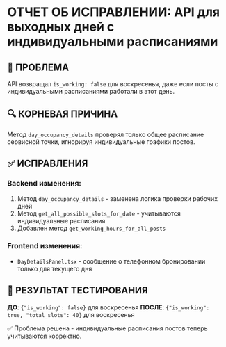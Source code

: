 # ОТЧЕТ ОБ ИСПРАВЛЕНИИ: API для выходных дней с индивидуальными расписаниями

## 🚨 ПРОБЛЕМА
API возвращал `is_working: false` для воскресенья, даже если посты с индивидуальными расписаниями работали в этот день.

## 🔍 КОРНЕВАЯ ПРИЧИНА
Метод `day_occupancy_details` проверял только общее расписание сервисной точки, игнорируя индивидуальные графики постов.

## ✅ ИСПРАВЛЕНИЯ

### Backend изменения:
1. Метод `day_occupancy_details` - заменена логика проверки рабочих дней
2. Метод `get_all_possible_slots_for_date` - учитываются индивидуальные расписания
3. Добавлен метод `get_working_hours_for_all_posts`

### Frontend изменения:
- `DayDetailsPanel.tsx` - сообщение о телефонном бронировании только для текущего дня

## 🧪 РЕЗУЛЬТАТ ТЕСТИРОВАНИЯ

**ДО**: `{"is_working": false}` для воскресенья
**ПОСЛЕ**: `{"is_working": true, "total_slots": 40}` для воскресенья

✅ Проблема решена - индивидуальные расписания постов теперь учитываются корректно. 